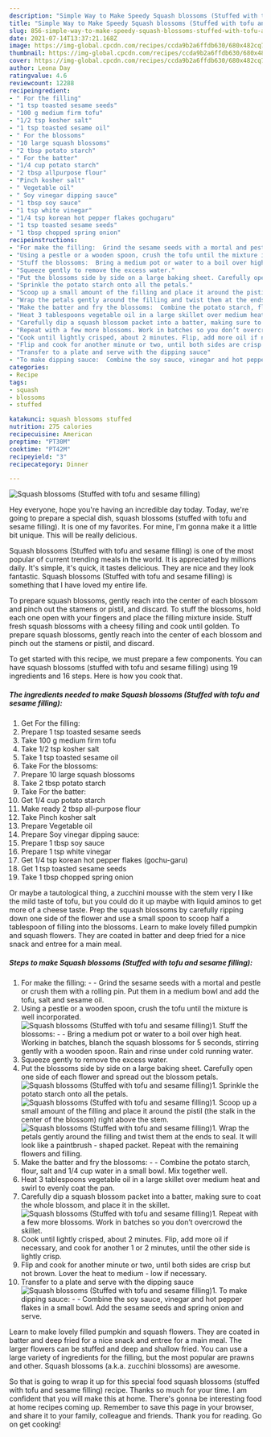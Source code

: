 ```yaml
---
description: "Simple Way to Make Speedy Squash blossoms (Stuffed with tofu and sesame filling)"
title: "Simple Way to Make Speedy Squash blossoms (Stuffed with tofu and sesame filling)"
slug: 856-simple-way-to-make-speedy-squash-blossoms-stuffed-with-tofu-and-sesame-filling
date: 2021-07-14T13:37:21.168Z
image: https://img-global.cpcdn.com/recipes/ccda9b2a6ffdb630/680x482cq70/squash-blossoms-stuffed-with-tofu-and-sesame-filling-recipe-main-photo.jpg
thumbnail: https://img-global.cpcdn.com/recipes/ccda9b2a6ffdb630/680x482cq70/squash-blossoms-stuffed-with-tofu-and-sesame-filling-recipe-main-photo.jpg
cover: https://img-global.cpcdn.com/recipes/ccda9b2a6ffdb630/680x482cq70/squash-blossoms-stuffed-with-tofu-and-sesame-filling-recipe-main-photo.jpg
author: Leona Day
ratingvalue: 4.6
reviewcount: 12288
recipeingredient:
- " For the filling"
- "1 tsp toasted sesame seeds"
- "100 g medium firm tofu"
- "1/2 tsp kosher salt"
- "1 tsp toasted sesame oil"
- " For the blossoms"
- "10 large squash blossoms"
- "2 tbsp potato starch"
- " For the batter"
- "1/4 cup potato starch"
- "2 tbsp allpurpose flour"
- "Pinch kosher salt"
- " Vegetable oil"
- " Soy vinegar dipping sauce"
- "1 tbsp soy sauce"
- "1 tsp white vinegar"
- "1/4 tsp korean hot pepper flakes gochugaru"
- "1 tsp toasted sesame seeds"
- "1 tbsp chopped spring onion"
recipeinstructions:
- "For make the filling:  Grind the sesame seeds with a mortal and pestle or crush them with a rolling pin. Put them in a medium bowl and add the tofu, salt and sesame oil."
- "Using a pestle or a wooden spoon, crush the tofu until the mixture is well incorporated."
- "Stuff the blossoms:  Bring a medium pot or water to a boil over high heat. Working in batches, blanch the squash blossoms for 5 seconds, stirring gently with a wooden spoon. Rain and rinse under cold running water."
- "Squeeze gently to remove the excess water."
- "Put the blossoms side by side on a large baking sheet. Carefully open one side of each flower and spread out the blossom petals."
- "Sprinkle the potato starch onto all the petals."
- "Scoop up a small amount of the filling and place it around the pistil (the stalk in the center of the blossom) right above the stem."
- "Wrap the petals gently around the filling and twist them at the ends to seal. It will look like a paintbrush - shaped packet. Repeat with the remaining flowers and filling."
- "Make the batter and fry the blossoms:  Combine the potato starch, flour, salt and 1/4 cup water in a small bowl. Mix together well."
- "Heat 3 tablespoons vegetable oil in a large skillet over medium heat and swirl to evenly coat the pan."
- "Carefully dip a squash blossom packet into a batter, making sure to coat the whole blossom, and place it in the skillet."
- "Repeat with a few more blossoms. Work in batches so you don’t overcrowd the skillet."
- "Cook until lightly crisped, about 2 minutes. Flip, add more oil if necessary, and cook for another 1 or 2 minutes, until the other side is lightly crisp."
- "Flip and cook for another minute or two, until both sides are crisp but not brown. Lover the heat to medium - low if necessary."
- "Transfer to a plate and serve with the dipping sauce"
- "To make dipping sauce:  Combine the soy sauce, vinegar and hot pepper flakes in a small bowl. Add the sesame seeds and spring onion and serve."
categories:
- Recipe
tags:
- squash
- blossoms
- stuffed

katakunci: squash blossoms stuffed 
nutrition: 275 calories
recipecuisine: American
preptime: "PT30M"
cooktime: "PT42M"
recipeyield: "3"
recipecategory: Dinner

---
```



![Squash blossoms (Stuffed with tofu and sesame filling)](https://img-global.cpcdn.com/recipes/ccda9b2a6ffdb630/680x482cq70/squash-blossoms-stuffed-with-tofu-and-sesame-filling-recipe-main-photo.jpg)

Hey everyone, hope you're having an incredible day today. Today, we're going to prepare a special dish, squash blossoms (stuffed with tofu and sesame filling). It is one of my favorites. For mine, I'm gonna make it a little bit unique. This will be really delicious.

Squash blossoms (Stuffed with tofu and sesame filling) is one of the most popular of current trending meals in the world. It is appreciated by millions daily. It's simple, it's quick, it tastes delicious. They are nice and they look fantastic. Squash blossoms (Stuffed with tofu and sesame filling) is something that I have loved my entire life.

To prepare squash blossoms, gently reach into the center of each blossom and pinch out the stamens or pistil, and discard. To stuff the blossoms, hold each one open with your fingers and place the filling mixture inside. Stuff fresh squash blossoms with a cheesy filling and cook until golden. To prepare squash blossoms, gently reach into the center of each blossom and pinch out the stamens or pistil, and discard.


To get started with this recipe, we must prepare a few components. You can have squash blossoms (stuffed with tofu and sesame filling) using 19 ingredients and 16 steps. Here is how you cook that.

<!--inarticleads1-->

##### The ingredients needed to make Squash blossoms (Stuffed with tofu and sesame filling):

1. Get  For the filling:
1. Prepare 1 tsp toasted sesame seeds
1. Take 100 g medium firm tofu
1. Take 1/2 tsp kosher salt
1. Take 1 tsp toasted sesame oil
1. Take  For the blossoms:
1. Prepare 10 large squash blossoms
1. Take 2 tbsp potato starch
1. Take  For the batter:
1. Get 1/4 cup potato starch
1. Make ready 2 tbsp all-purpose flour
1. Take Pinch kosher salt
1. Prepare  Vegetable oil
1. Prepare  Soy vinegar dipping sauce:
1. Prepare 1 tbsp soy sauce
1. Prepare 1 tsp white vinegar
1. Get 1/4 tsp korean hot pepper flakes (gochu-garu)
1. Get 1 tsp toasted sesame seeds
1. Take 1 tbsp chopped spring onion


Or maybe a tautological thing, a zucchini mousse with the stem very I like the mild taste of tofu, but you could do it up maybe with liquid aminos to get more of a cheese taste. Prep the squash blossoms by carefully ripping down one side of the flower and use a small spoon to scoop half a tablespoon of filling into the blossoms. Learn to make lovely filled pumpkin and squash flowers. They are coated in batter and deep fried for a nice snack and entree for a main meal. 

<!--inarticleads2-->

##### Steps to make Squash blossoms (Stuffed with tofu and sesame filling):

1. For make the filling: -  - Grind the sesame seeds with a mortal and pestle or crush them with a rolling pin. Put them in a medium bowl and add the tofu, salt and sesame oil.
1. Using a pestle or a wooden spoon, crush the tofu until the mixture is well incorporated.
<img src="//assets-global.cpcdn.com/assets/icons/button_play-2c75c40dde080a61004c1f40b05d8f140eaff45d7e9e6481dc71c63d2e7c4909.png" alt="Squash blossoms (Stuffed with tofu and sesame filling)">1. Stuff the blossoms: -  - Bring a medium pot or water to a boil over high heat. Working in batches, blanch the squash blossoms for 5 seconds, stirring gently with a wooden spoon. Rain and rinse under cold running water.
1. Squeeze gently to remove the excess water.
1. Put the blossoms side by side on a large baking sheet. Carefully open one side of each flower and spread out the blossom petals.
<img src="//assets-global.cpcdn.com/assets/icons/button_play-2c75c40dde080a61004c1f40b05d8f140eaff45d7e9e6481dc71c63d2e7c4909.png" alt="Squash blossoms (Stuffed with tofu and sesame filling)">1. Sprinkle the potato starch onto all the petals.
<img src="//assets-global.cpcdn.com/assets/icons/button_play-2c75c40dde080a61004c1f40b05d8f140eaff45d7e9e6481dc71c63d2e7c4909.png" alt="Squash blossoms (Stuffed with tofu and sesame filling)">1. Scoop up a small amount of the filling and place it around the pistil (the stalk in the center of the blossom) right above the stem.
<img src="//assets-global.cpcdn.com/assets/icons/button_play-2c75c40dde080a61004c1f40b05d8f140eaff45d7e9e6481dc71c63d2e7c4909.png" alt="Squash blossoms (Stuffed with tofu and sesame filling)">1. Wrap the petals gently around the filling and twist them at the ends to seal. It will look like a paintbrush - shaped packet. Repeat with the remaining flowers and filling.
1. Make the batter and fry the blossoms: -  - Combine the potato starch, flour, salt and 1/4 cup water in a small bowl. Mix together well.
1. Heat 3 tablespoons vegetable oil in a large skillet over medium heat and swirl to evenly coat the pan.
1. Carefully dip a squash blossom packet into a batter, making sure to coat the whole blossom, and place it in the skillet.
<img src="//assets-global.cpcdn.com/assets/icons/button_play-2c75c40dde080a61004c1f40b05d8f140eaff45d7e9e6481dc71c63d2e7c4909.png" alt="Squash blossoms (Stuffed with tofu and sesame filling)">1. Repeat with a few more blossoms. Work in batches so you don’t overcrowd the skillet.
1. Cook until lightly crisped, about 2 minutes. Flip, add more oil if necessary, and cook for another 1 or 2 minutes, until the other side is lightly crisp.
1. Flip and cook for another minute or two, until both sides are crisp but not brown. Lover the heat to medium - low if necessary.
1. Transfer to a plate and serve with the dipping sauce
<img src="//assets-global.cpcdn.com/assets/icons/button_play-2c75c40dde080a61004c1f40b05d8f140eaff45d7e9e6481dc71c63d2e7c4909.png" alt="Squash blossoms (Stuffed with tofu and sesame filling)">1. To make dipping sauce: -  - Combine the soy sauce, vinegar and hot pepper flakes in a small bowl. Add the sesame seeds and spring onion and serve.


Learn to make lovely filled pumpkin and squash flowers. They are coated in batter and deep fried for a nice snack and entree for a main meal. The larger flowers can be stuffed and deep and shallow fried. You can use a large variety of ingredients for the filling, but the most popular are prawns and other. Squash blossoms (a.k.a. zucchini blossoms) are awesome. 

So that is going to wrap it up for this special food squash blossoms (stuffed with tofu and sesame filling) recipe. Thanks so much for your time. I am confident that you will make this at home. There's gonna be interesting food at home recipes coming up. Remember to save this page in your browser, and share it to your family, colleague and friends. Thank you for reading. Go on get cooking!
